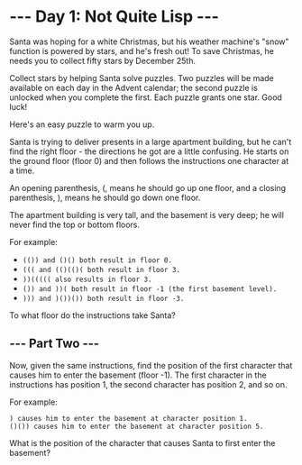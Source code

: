 # --- Day 1: Not Quite Lisp ---

Santa was hoping for a white Christmas, but his weather machine's "snow" function
is powered by stars, and he's fresh out! To save Christmas, he needs you to collect
fifty stars by December 25th.

Collect stars by helping Santa solve puzzles. Two puzzles will be made available
on each day in the Advent calendar; the second puzzle is unlocked when you complete
the first. Each puzzle grants one star. Good luck!

Here's an easy puzzle to warm you up.

Santa is trying to deliver presents in a large apartment building, but he can't
find the right floor - the directions he got are a little confusing. He starts on
the ground floor (floor 0) and then follows the instructions one character at a time.

An opening parenthesis, (, means he should go up one floor, and a closing parenthesis,
), means he should go down one floor.

The apartment building is very tall, and the basement is very deep; he will never
find the top or bottom floors.

For example:

- `(()) and ()() both result in floor 0.`
- `((( and (()(()( both result in floor 3.`
- `))((((( also results in floor 3.`
- `()) and ))( both result in floor -1 (the first basement level).`
- `))) and )())()) both result in floor -3.`

To what floor do the instructions take Santa?

## --- Part Two ---

Now, given the same instructions, find the position of the first character that causes him to enter the basement (floor -1). The first character in the instructions has position 1, the second character has position 2, and so on.

For example:

    ) causes him to enter the basement at character position 1.
    ()()) causes him to enter the basement at character position 5.

What is the position of the character that causes Santa to first enter the basement?
